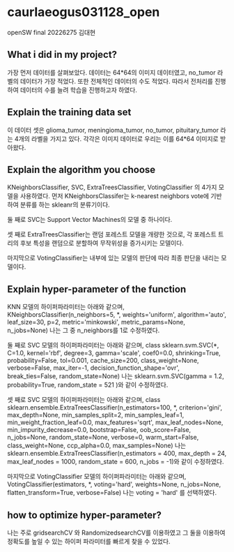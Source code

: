 # caurlaeogus031128_open
openSW final 20226275 김대현
## What i did in my project?
가장 먼저 데이터를 살펴보았다. 데이터는 64*64의 이미지 데이터였고, no_tumor 라벨의 데이터가 가장 적었다. 또한 전체적인 데이터의 수도 적었다.
따라서 전처리를 진행하여 데이터의 수를 늘려 학습을 진행하고자 하였다.
## Explain the training data set
이 데이터 셋은 glioma_tumor, meningioma_tumor, no_tumor, pituitary_tumor 라는 4개의 라벨을 가지고 있다. 각각은 이미지 데이터로 우리는 이를 64*64 이미지로 받아왔다. 
## Explain the algorithm you choose
KNeighborsClassifier, SVC, ExtraTreesClassifier, VotingClassifier 의 4가지 모델을 사용하였다.
먼저 KNeighborsClassifer는 k-nearest neighbors vote에 기반하여 분류를 하는 skleanr의 분류기이다.

둘 째로 SVC는 Support Vector Machines의 모델 중 하나이다.

셋 째로 ExtraTreesClassifier는 랜덤 포레스트 모델을 개량한 것으로, 각 포레스트 트리의 후보 특성을 랜덤으로 분할하여 무작위성을 증가시키는 모델이다.

마지막으로 VotingClassifier는 내부에 있는 모델의 판단에 따라 최종 판단을 내리는 모델이다.
## Explain hyper-parameter of the function
KNN 모델의 하이퍼파라미터는 아래와 같으며,
KNeighborsClassifier(n_neighbors=5, *, weights='uniform', algorithm='auto', leaf_size=30, p=2, metric='minkowski', metric_params=None, n_jobs=None)
나는 그 중 n_neighbors를 1로 수정하였다.

둘 째로 SVC 모델의 하이퍼파라미터는 아래와 같으며,
class sklearn.svm.SVC(*, C=1.0, kernel='rbf', degree=3, gamma='scale', coef0=0.0, shrinking=True, probability=False, tol=0.001, cache_size=200, class_weight=None, verbose=False, max_iter=-1, decision_function_shape='ovr', break_ties=False, random_state=None)
나는 sklearn.svm.SVC(gamma = 1.2, probability=True, random_state = 521 )와 같이 수정하였다.

셋 째로 SVC 모델의 하이퍼파라미터는 아래와 같으며,
class sklearn.ensemble.ExtraTreesClassifier(n_estimators=100, *, criterion='gini', max_depth=None, min_samples_split=2, min_samples_leaf=1, min_weight_fraction_leaf=0.0, max_features='sqrt', max_leaf_nodes=None, min_impurity_decrease=0.0, bootstrap=False, oob_score=False, n_jobs=None, random_state=None, verbose=0, warm_start=False, class_weight=None, ccp_alpha=0.0, max_samples=None)
나는 sklearn.ensemble.ExtraTreesClassifier(n_estimators = 400, max_depth = 24, max_leaf_nodes = 1000, random_state = 600, n_jobs = -1)와 같이 수정하였다.

마지막으로 VotingClassifier 모델의 하이퍼파라미터는 아래와 같으며, 
VotingClassifier(estimators, *, voting='hard', weights=None, n_jobs=None, flatten_transform=True, verbose=False)
나는 voting = 'hard' 를 선택하였다. 

## how to optimize hyper-parameter?
나는 주로 gridsearchCV 와 RandomizedsearchCV를 이용하였고 그 둘을 이용하여 정확도를 높일 수 있는 하이퍼 파라미터를 빠르게 찾을 수 있었다.
